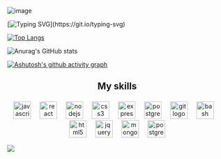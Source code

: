![image](https://github.com/Mountok/Mountok/assets/133938644/be0ddb65-abea-4e18-a6bc-1f15f4eb42cb)

[![Typing SVG](https://readme-typing-svg.herokuapp.com?font=Nunito+Sans&weight=600&size=35&duration=10000&pause=1000&color=FFFFFF&center=true&vCenter=true&repeat=false&random=false&width=1200&lines=My+name+is+Mount+and+I'm+a+Backend+developer.)](https://git.io/typing-svg)

[![Top Langs](https://github-readme-stats.vercel.app/api/top-langs/?username=Mountok&layout=compact&show_icons=true&theme=radical&locale=en)](https://github.com/anuraghazra/github-readme-stats)

![Anurag's GitHub stats](https://github-readme-stats.vercel.app/api?username=Mountok&show_icons=true&theme=radical&locale=en)

[![Ashutosh's github activity graph](https://github-readme-activity-graph.vercel.app/graph?username=Mountok&theme=redical)](https://github.com/ashutosh00710/github-readme-activity-graph)

###

<h2 align="center">My skills</h2>

###

<div align="center" >
  <img src="https://cdn.jsdelivr.net/gh/devicons/devicon/icons/javascript/javascript-original.svg" height="40" alt="javascript logo"  />
  <img width="12" />
  <img src="https://cdn.jsdelivr.net/gh/devicons/devicon/icons/react/react-original.svg" height="40" alt="react logo"  />
  <img width="12" />
  <img src="https://cdn.jsdelivr.net/gh/devicons/devicon/icons/nodejs/nodejs-original.svg" height="40" alt="nodejs logo"  />
  <img width="12" />
  <img src="https://cdn.jsdelivr.net/gh/devicons/devicon/icons/css3/css3-original.svg" height="40" alt="css3 logo"  />
  <img width="12" />
  <img src="https://cdn.jsdelivr.net/gh/devicons/devicon/icons/express/express-original.svg" height="40" alt="express logo"  />
  <img width="12" />
  <img src="https://go.dev/images/go-logo-white.svg" height="40" alt="postgresql logo"  />
  <img width="12" />
  
  <img src="https://cdn.jsdelivr.net/gh/devicons/devicon/icons/git/git-original.svg" height="40" alt="git logo"  />
  <img width="12" />
  <img src="https://cdn.jsdelivr.net/gh/devicons/devicon/icons/bash/bash-original.svg" height="40" alt="bash logo"  />
  <img width="12" />
  <img src="https://cdn.jsdelivr.net/gh/devicons/devicon/icons/html5/html5-original.svg" height="40" alt="html5 logo"  />
  <img width="12" />
  <img src="https://cdn.jsdelivr.net/gh/devicons/devicon/icons/jquery/jquery-original.svg" height="40" alt="jquery logo"  />
  <img width="12" />
  <img src="https://cdn.jsdelivr.net/gh/devicons/devicon/icons/mongodb/mongodb-original.svg" height="40" alt="mongodb logo"  />
  <img width="12" />
  <img src="https://cdn.jsdelivr.net/gh/devicons/devicon/icons/postgresql/postgresql-original.svg" height="40" alt="postgresql logo"  />
</div>

![](https://komarev.com/ghpvc/?username=Moutok)

###
